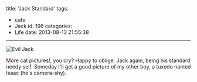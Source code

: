 title: 'Jack Standard'
tags:
  - cats
  - Jack
id: 196
categories:
  - Life
date: 2013-08-13 21:55:38
---

![Evil Jack](http://res.cloudinary.com/leaena/image/upload/v1391709182/2013-08-11-21_53_23-768x1024_l3ets0.jpg)

More cat pictures!, you cry? Happy to oblige. Jack again, being his standard needy self. Someday I'll get a good picture of my other boy, a tuxedo named Isaac (he's camera-shy).
